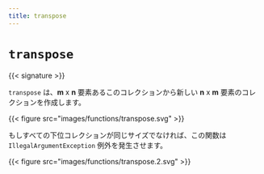 ```yaml
---
title: transpose
---
```


# `transpose`

{{< signature >}}

`transpose` は、**m** x **n** 要素あるこのコレクションから新しい **n** x **m** 要素のコレクションを作成します。

{{< figure src="images/functions/transpose.svg" >}}

もしすべての下位コレクションが同じサイズでなければ、この関数は `IllegalArgumentException` 例外を発生させます。

{{< figure src="images/functions/transpose.2.svg" >}}
